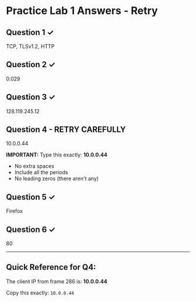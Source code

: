 # Practice Lab 1 Answers - Retry

## Question 1 ✓
TCP, TLSv1.2, HTTP

## Question 2 ✓
0.029

## Question 3 ✓
128.119.245.12

## Question 4 - RETRY CAREFULLY
10.0.0.44

**IMPORTANT:** Type this exactly: **10.0.0.44**
- No extra spaces
- Include all the periods
- No leading zeros (there aren't any)

## Question 5 ✓
Firefox

## Question 6 ✓
80

---

## Quick Reference for Q4:
The client IP from frame 286 is: **10.0.0.44**

Copy this exactly: `10.0.0.44`
